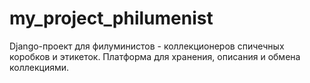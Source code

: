 # my_project_philumenist
Django-проект для филуминистов - коллекционеров спичечных коробков и этикеток. Платформа для хранения, описания и обмена коллекциями.
